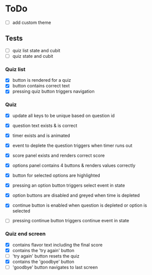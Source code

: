 # ToDo

- [ ] add custom theme

## Tests

- [ ] quiz list state and cubit
- [ ] quiz state and cubit

### Quiz list

- [x] button is rendered for a quiz
- [x] button contains correct text
- [x] pressing quiz button triggers navigation

### Quiz

- [x] update all keys to be unique based on question id

- [x] question text exists & is correct
- [x] timer exists and is animated
- [x] event to deplete the question triggers when timer runs out
- [x] score panel exists and renders correct score
- [x] options panel contains 4 buttons & renders values correctly
- [x] button for selected options are highlighted
- [x] pressing an option button triggers select event in state
- [x] option buttons are disabled and greyed when time is depleted
- [x] continue button is enabled when question is depleted or option is selected
- [ ] pressing continue button triggers continue event in state

### Quiz end screen

- [x] contains flavor text including the final score
- [x] contains the 'try again' button
- [ ] 'try again' button resets the quiz
- [x] contains the 'goodbye' button
- [ ] 'goodbye' button navigates to last screen